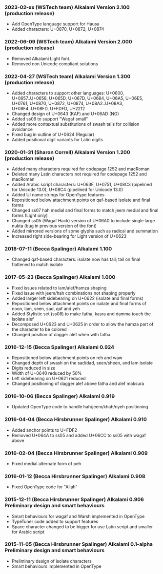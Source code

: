 
### 2023-02-xx (WSTech team) Alkalami Version 2.100 (production release)
- Add OpenType language support for Hausa
- Added characters: U+0870, U+0872, U+0874

### 2022-06-09 (WSTech team) Alkalami Version 2.000 (production release)
- Removed Alkalami Light font. 
- Removed non Unicode compliant solutions

### 2022-04-27 (WSTech team) Alkalami Version 1.300 (production release)
- Added characters to support other languages: U+0600, U+0657..U+0658, U+065D, U+067D, U+0684, U+06A5, U+06E5, U+0761, U+0870, U+0872, U+0874, U+08A2..U+08A3, U+08F4..U+08FD, U+FDFD, U+2212
- Changed design of U+0643 (KAF) and U+06AD (NG)
- Added ss09 to support "Wagaf small"
- Added more contextual substitutions of swash tails for collision avoidance
- Fixed bug in outline of U+0624 (Regular)
- Added positional digit variants for Latin digits

### 2020-01-31 (Sharon Correll) Alkalami Version 1.200 (production release)
- Added many characters required for codepage 1252 and macRoman
- Deleted many Latin characters not required for codepage 1252 and macRoman
- Added Arabic script characters: U+063F, U+0751, U+08C3 (pipelined for Unicode 13.0), U+08C4 (pipelined for Unicode 13.0)
- Added UI name strings for OpenType features
- Repositioned below attachment points on qaf-based isolate and final forms
- Changed ss07 hah medial and final forms to match jeem medial and final forms (Light only)
- Changed ss05 (Wagaf Hack) version of U+06A0 to include single large nukta (bug in previous version of the font)
- Added mirrored versions of some glyphs such as radical and summation
- Increased right side-bearing for Light version of U+0623 

### 2018-07-11 (Becca Spalinger) Alkalami 1.100
- Changed qaf-based characters: isolate now has tail; tail on final flattened to match isolate

### 2017-05-23 (Becca Spalinger) Alkalami 1.000
- Fixed issues related to lam/alef/hamza shaping
- Fixed issue with jeem/hah combinations not shaping properly
- Added larger left sidebearing on U+0622 (isolate and final forms)
- Repositioned below attachment points on isolate and final forms of noon, lam, seen, sad, qaf and yeh
- Added Stylistic set (ss08) to make fatha, kasra and damma touch the isolate alef
- Decomposed U+0623 and U+0625 in order to allow the hamza part of the character to be colored
- Changed position of dagger alef when with fatha

### 2016-12-15 (Becca Spalinger) Alkalami 0.924
- Repositioned below attachment points on reh and waw
- Changed depth of swash on the sad/dad, seen/sheen, and lam isolate
- Digits reduced in size
- Width of U+0640 reduced by 50%
- Left sidebearing on U+0621 reduced
- Changed positioning of dagger alef above fatha and alef maksura

### 2016-10-06 (Becca Spalinger) Alkalami 0.919
- Updated OpenType code to handle hah/jeem/khah/nyeh positioning

### 2016-04-04 (Becca Hirsbrunner Spalinger) Alkalami 0.910
- Added anchor points to U+FDF2
- Removed U+064A to ss05 and added U+06CC to ss05 with wagaf above

### 2016-02-04 (Becca Hirsbrunner Spalinger) Alkalami 0.909
- Fixed medial alternate form of peh

### 2016-01-12 (Becca Hirsbrunner Spalinger) Alkalami 0.908
- Fixed OpenType code for "Allah"

### 2015-12-11 (Becca Hirsbrunner Spalinger) Alkalami 0.906 Preliminary design and smart behaviours
- Smart behaviours for wagaf and Warsh implemented in OpenType
- TypeTuner code added to support features
- Space character changed to be bigger for use Latin script and smaller for Arabic script

### 2015-11-05 (Becca Hirsbrunner Spalinger) Alkalami 0.1-alpha Preliminary design and smart behaviours
- Preliminary design of isolate characters
- Smart behaviours implemented in OpenType

